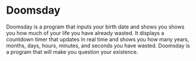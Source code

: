 # Doomsday
Doomsday is a program that inputs your birth date and shows you shows you how much of your life you have already wasted. It displays a countdown timer that updates in real time and shows you how many years, months, days, hours, minutes, and seconds you have wasted. Doomsday is a program that will make you question your existence.
